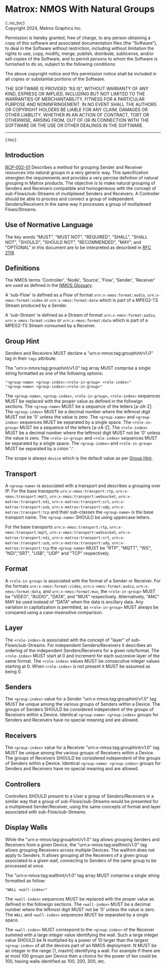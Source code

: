 # Matrox: NMOS With Natural Groups
{:.no_toc}  
Copyright 2024, Matrox Graphics Inc.

Permission is hereby granted, free of charge, to any person obtaining a copy of this software and associated documentation files (the “Software”), to deal in the Software without restriction, including without limitation the rights to use, copy, modify, merge, publish, distribute, sublicense, and/or sell copies of the Software, and to permit persons to whom the Software is furnished to do so, subject to the following conditions:

The above copyright notice and this permission notice shall be included in all copies or substantial portions of the Software.

THE SOFTWARE IS PROVIDED “AS IS”, WITHOUT WARRANTY OF ANY KIND, EXPRESS OR IMPLIED, INCLUDING BUT NOT LIMITED TO THE WARRANTIES OF MERCHANTABILITY, FITNESS FOR A PARTICULAR PURPOSE AND NONINFRINGEMENT. IN NO EVENT SHALL THE AUTHORS OR COPYRIGHT HOLDERS BE LIABLE FOR ANY CLAIM, DAMAGES OR OTHER LIABILITY, WHETHER IN AN ACTION OF CONTRACT, TORT OR OTHERWISE, ARISING FROM, OUT OF OR IN CONNECTION WITH THE SOFTWARE OR THE USE OR OTHER DEALINGS IN THE SOFTWARE.
  
---
  
{:toc}

## Introduction

[BCP-002-01][] Describes a method for grouping Sender and Receiver resources into natural groups in a very generic way. This specification strengten the requirements and provides a very percise defintion of natural grouping in Matrox products. The objective is to make natural grouping of Senders and Receivers compatible and homogeneous with the concept of sub-Flows/sub-Streams of multiplexed Senders and Receivers. A Controller should be able to process and connect a group of independent Senders/Receivers in the same way it processes a group of multiplexed Flows/Streams.

## Use of Normative Language

The key words "MUST", "MUST NOT", "REQUIRED", "SHALL", "SHALL NOT", "SHOULD", "SHOULD NOT", "RECOMMENDED", "MAY",
and "OPTIONAL" in this document are to be interpreted as described in [RFC 2119][RFC-2119].

## Definitions

The NMOS terms 'Controller', 'Node', 'Source', 'Flow', 'Sender', 'Receiver' are used as defined in the [NMOS Glossary](https://specs.amwa.tv/nmos/main/docs/Glossary.html).

A 'sub-Flow' is defined as a Flow of format `urn:x-nmos:format:audio`, `urn:x-nmos:format:video` or `urn:x-nmos:format:data` which is part of a MPEG2-TS Stream produced by a Sender.

A 'sub-Stream' is defined as a Stream of format `urn:x-nmos:format:audio`, `urn:x-nmos:format:video` or `urn:x-nmos:format:data` which is part of a MPEG2-TS Stream consumed by a Receiver.

## Group Hint
Senders and Receivers MUST declare a "urn:x-nmos:tag:grouphint/v1.0" tag in their `tags` attribute.

The "urn:x-nmos:tag:grouphint/v1.0" tag array MUST comprise a single string formatted as one of the following options:

`"<group-name> <group-index>:<role-in-group> <role-index>"`  
`"<group-name> <group-index>:<role-in-group>"`

The `<group-name>`, `<group-index>`, `<role-in-group>`, `<role-index>` sequences MUST be replaced with the proper value as defined in the followign sections. The `<group-name>` MUST be a sequence of the letters [a-zA-Z]. The `<group-index>` MUST be a decimal number where the leftmost digit MUST not be '0' unless the value is zero. The `<group-name>` and `<group-index>` sequences MUST be separated by a single space. The `<role-in-group>` MUST be a sequence of the letters [a-zA-Z]. The `<role-index>` MUST be a decimal number where the leftmost digit MUST not be '0' unless the value is zero. The `<role-in-group>` and `<role-index>` sequences MUST be separated by a single space. The `<group-index>` and `<role-in-group>` MUST be separated by a colon ':'.

The scope is always `device` which is the default value as per [Group Hint](https://specs.amwa.tv/nmos-parameter-registers/branches/main/tags/grouphint.html#group-hint-urn).

## Transport

A `<group-name>` is associated with a transport and describes a grouping over IP. For the base transports `urn:x-nmos:transport:rtp`, `urn:x-nmos:transport:mqtt`, `urn:x-nmos:transport:websocket`, `urn:x-matrox:transport:ndi`, `urn:x-matrox:transport:srt`, `urn:x-matrox:transport:usb`, `urn:x-matrox:transport:udp`, `urn:x-matrox:transport:tcp` and their sub-classes the `<group-name>` is the base transport name. The `<group-name>` SHOULD be using uppercase letters.

For the base transports `urn:x-nmos:transport:rtp`, `urn:x-nmos:transport:mqtt`, `urn:x-nmos:transport:websocket`, `urn:x-matrox:transport:ndi`, `urn:x-matrox:transport:srt`, `urn:x-matrox:transport:usb`, `urn:x-matrox:transport:udp`, `urn:x-matrox:transport:tcp` the `<group-name>` MUST be "RTP", "MQTT", "WS", "NDI","SRT", "USB", "UDP" and "TCP" respectively.

## Format

A `<role-in-group>` is associated with the format of a Sender or Receiver. For the formats `urn:x-nmos:format:video`, `urn:x-nmos:format:audio`, `urn:x-nmos:format:data`, and `urn:x-nmos:format:mux`, the `<role-in-group>` MUST be "VIDEO", "AUDIO", "DATA", and "MUX" respectively. Alternatively, "ANC" MAY be used instead of "DATA" when the data is ancillary data. Any variation in capitalization is permitted, as `<role-in-group>` MUST always be compared using a case-insensitive comparison.

## Layer

The `<role-index>` is associated with the concept of "layer" of sub-Flows/sub-Streams. For independent Senders/Receivers it describes an ordering of the independent Senders/Receivers for a given role/format. The `<role-index>` MUST start at 0 and increment for each succesive layer of the same format. The `<role-index>` values MUST be consecutive integer values starting at 0. When `<role-index>` is not present it MUST be assumed as being 0.

## Senders

The `<group-index>` value for a Sender "urn:x-nmos:tag:grouphint/v1.0" tag MUST be unique among the various groups of Senders within a Device. The groups of Senders SHOULD be considered independent of the groups of Receivers within a Device. Identical `<group-name> <group-index>` groups for Senders and Receivers have no special meaning and are allowed.

## Receivers

The `<group-index>` value for a Receiver "urn:x-nmos:tag:grouphint/v1.0" tag MUST be unique among the various groups of Receivers within a Device. The groups of Receivers SHOULD be considered independent of the groups of Senders within a Device. Identical `<group-name> <group-index>` groups for Senders and Receivers have no special meaning and are allowed.

## Controllers

Controllers SHOULD present to a User a group of Senders/Receivers in a similar way that a group of sub-Flows/sub-Streams would be presented for a multiplexed Sender/Receiver, using the same concepts of format and layer associated with sub-Flow/sub-Streams.

## Display Walls

While the "urn:x-nmos:tag:grouphint/v1.0" tag allows grouping Senders and Receivers from a given Device, the "urn:x-nmos:tag:wallhint/v1.0" tag allows grouping Receivers across multiple Devices. The wallhint does not apply to Senders. It allows grouping all the Receivers of a given group associated to a given wall, connecting to Senders of the same group to be processed at once.

The "urn:x-nmos:tag:wallhint/v1.0" tag array MUST comprise a single string formatted as follow:

`"WALL <wall-index>"`

The `<wall-index>` sequences MUST be replaced with the proper value as defined in the followign sections. The `<wall-index>` MUST be a decimal number where the leftmost digit MUST not be '0' unless the value is zero. The `WALL` and `<wall-index>` sequences MUST be separated by a single space.

The `<wall-index>` MUST correspond to the `<group-index>` of the Receiver summed with a large integer value identifying the wall. Such a large integer value SHOULD be N multiplied by a power of 10 larger than the largest `<group-index>` of all the devices part of an NMOS deployment. N MUST be an integer in the range [1, maxInt] identifying a wall. For example if there are at most 100 groups per Device then a choice for the power of ten could be 100, having walls identified as 100, 200, 300, etc.


[RFC-2119]: https://tools.ietf.org/html/rfc2119 "Key words for use in RFCs"
[IS-04]: https://specs.amwa.tv/is-04/ "AMWA IS-04 NMOS Discovery and Registration Specification"
[IS-05]: https://specs.amwa.tv/is-05/ "AMWA IS-05 NMOS Device Connection Management Specification"
[NMOS Parameter Registers]: https://specs.amwa.tv/nmos-parameter-registers/ "Common parameter values for AMWA NMOS Specifications"
[BCP-002-01]:https://specs.amwa.tv/bcp-002-01 "AMWA BCP-002-01: Natural Grouping of NMOS Resources"
